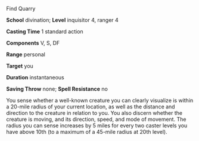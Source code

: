 Find Quarry

**School** divination; **Level** inquisitor 4, ranger 4

**Casting Time** 1 standard action

**Components** V, S, DF

**Range** personal

**Target** you

**Duration** instantaneous

**Saving Throw** none; **Spell Resistance** no

You sense whether a well-known creature you can clearly visualize is within a 20-mile radius of your current location, as well as the distance and direction to the creature in relation to you. You also discern whether the creature is moving, and its direction, speed, and mode of movement. The radius you can sense increases by 5 miles for every two caster levels you have above 10th (to a maximum of a 45-mile radius at 20th level).

